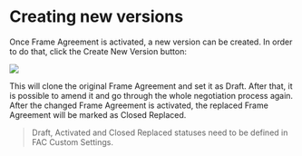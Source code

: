 # Creating new versions

Once Frame Agreement is activated, a new version can be created. In order to do that, click the Create New Version button: 

![]({{images}}/NewVers1.png)

This will clone the original Frame Agreement and set it as Draft. After that, it is possible to amend it and go through the whole negotiation process again. After the changed Frame Agreement is activated, the replaced Frame Agreement will be marked as Closed Replaced. 

> Draft, Activated and Closed Replaced statuses need to be defined in FAC Custom Settings. 